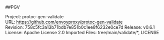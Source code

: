 ##PGV

Project: protoc-gen-validate  
URL: https://github.com/envoyproxy/protoc-gen-validate  
Revision: 758c5fc3a13b71bdb7e851b0c1ee8f6232e0ce7d
Release: v0.6.1 
License: Apache License 2.0
Imported Files: tree/main/validate/*, LICENSE
